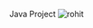 Java Project 
![rohit](https://github.com/np474483/Store-image/assets/154900602/591a0b62-03ef-438f-98b8-e87ebd923d99)
